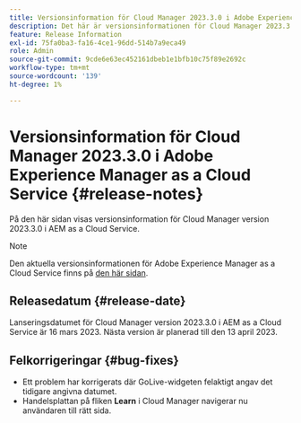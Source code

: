 ```yaml
---
title: Versionsinformation för Cloud Manager 2023.3.0 i Adobe Experience Manager as a Cloud Service
description: Det här är versionsinformationen för Cloud Manager 2023.3.0 i AEM as a Cloud Service.
feature: Release Information
exl-id: 75fa0ba3-fa16-4ce1-96dd-514b7a9eca49
role: Admin
source-git-commit: 9cde6e63ec452161dbeb1e1bfb10c75f89e2692c
workflow-type: tm+mt
source-wordcount: '139'
ht-degree: 1%

---
```


# Versionsinformation för Cloud Manager 2023.3.0 i Adobe Experience Manager as a Cloud Service {#release-notes}

På den här sidan visas versionsinformation för Cloud Manager version 2023.3.0 i AEM as a Cloud Service.

>[!NOTE]
>
>Den aktuella versionsinformationen för Adobe Experience Manager as a Cloud Service finns på [den här sidan](/help/release-notes/release-notes-cloud/release-notes-current.md).

## Releasedatum {#release-date}

Lanseringsdatumet för Cloud Manager version 2023.3.0 i AEM as a Cloud Service är 16 mars 2023. Nästa version är planerad till den 13 april 2023.

## Felkorrigeringar {#bug-fixes}

* Ett problem har korrigerats där GoLive-widgeten felaktigt angav det tidigare angivna datumet.
* Handelsplattan på fliken **Learn** i Cloud Manager navigerar nu användaren till rätt sida.
